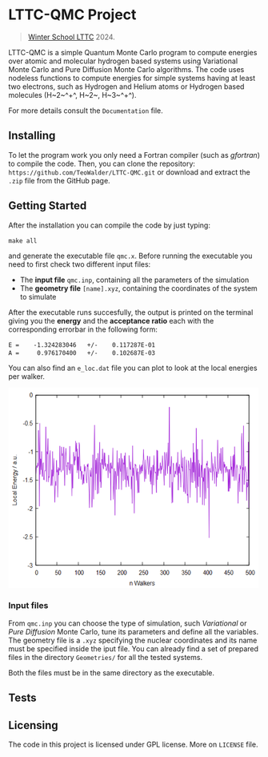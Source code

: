 # LTTC-QMC Project
> [Winter School LTTC](https://www.lcpq.ups-tlse.fr/lttc/) 2024.

LTTC-QMC is a simple Quantum Monte Carlo program to compute energies over atomic and molecular hydrogen based systems using Variational Monte Carlo and Pure Diffusion Monte Carlo algorithms.
The code uses nodeless functions to compute energies for simple systems having at least two electrons, such as Hydrogen and Helium atoms or Hydrogen based molecules (H~2~^+^, H~2~, H~3~^+^).

For more details consult the ```Documentation``` file.

## Installing
To let the program work you only need a Fortran compiler (such as *gfortran*) to compile the code.
Then, you can clone the repository: ```https://github.com/TeoWalder/LTTC-QMC.git``` 
or download and extract the `.zip` file from the GitHub page.

## Getting Started
After the installation you can compile the code by just typing:
```
make all
```
and generate the executable file ```qmc.x```.
Before running the executable you need to first check two different input files:

- The **input file** ```qmc.inp```, containing all the parameters of the simulation
- The **geometry file** ```[name].xyz```, containing the coordinates of the system to simulate

After the executable runs succesfully, the output is printed on the terminal giving you the **energy** and the **acceptance ratio** each with the corresponding errorbar in the following form:

```
E =    -1.324283046   +/-    0.117287E-01
A =     0.976170400   +/-    0.102687E-03
```
You can also find an ```e_loc.dat``` file you can plot to look at the local energies per walker.

<img src="plot_example.png" width="500" height="400">

### Input files
From ```qmc.inp``` you can choose the type of simulation, such *Variational* or *Pure Diffusion* Monte Carlo, tune its parameters and define all the variables.
The geometry file is a ```.xyz``` specifying the nuclear coordinates and its name must be specified inside the iput file. You can already find a set of prepared files in the directory ```Geometries/``` for all the tested systems.

Both the files must be in the same directory as the executable.

## Tests

## Licensing
The code in this project is licensed under GPL license. More on ```LICENSE``` file.
